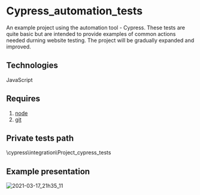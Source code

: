 # Cypress_automation_tests

An example project using the automation tool - Cypress. These tests are quite basic but are intended to provide examples of common actions needed durning website testing. 
The project will be gradually expanded and improved.

## Technologies
JavaScript

## Requires
1. [node](https://nodejs.org/en/)
2. [git](https://git-scm.com/)

## Private tests path
\cypress\integration\Project_cypress_tests

## Example presentation

![2021-03-17_21h35_11](https://user-images.githubusercontent.com/36187035/111534906-c8ca9400-8768-11eb-87af-00c7a8046f8f.gif)




